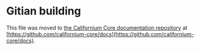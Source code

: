 Gitian building
================

This file was moved to [the Californium Core documentation repository](https://github.com/californium-core/docs/blob/master/gitian-building.md) at [https://github.com/californium-core/docs](https://github.com/californium-core/docs).
